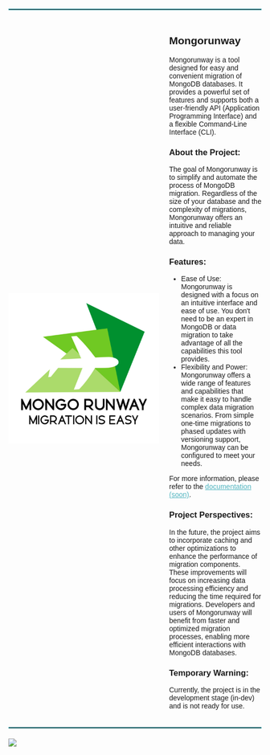 <body>
  <hr style="border: 1px solid #4FB4BF; margin-top: 20px; margin-bottom: 20px;">

  <div style="display: flex; align-items: center;">
    <img src="assets/logo.jpg" align="left" width="300px" height="300px"/>
    <div style="margin-left: 20px;">
      <h2 style="font-family: 'Arial', sans-serif;">Mongorunway</h2>

  <p style="font-family: 'Arial', sans-serif; font-size: 14px;">
    Mongorunway is a tool designed for easy and convenient migration of MongoDB databases.
    It provides a powerful set of features and supports both a user-friendly API (Application
    Programming Interface) and a flexible Command-Line Interface (CLI).
  </p>

  <h3 style="font-family: 'Arial', sans-serif;">About the Project:</h3>

  <p style="font-family: 'Arial', sans-serif; font-size: 14px;">
    The goal of Mongorunway is to simplify and automate the process of MongoDB migration.
    Regardless of the size of your database and the complexity of migrations, Mongorunway offers an
    intuitive and reliable approach to managing your data.
  </p>

  <h3 style="font-family: 'Arial', sans-serif;">Features:</h3>

  <ul style="font-family: 'Arial', sans-serif; font-size: 14px;">
    <li>Ease of Use: Mongorunway is designed with a focus on an intuitive interface and ease of use.
      You don't need to be an expert in MongoDB or data migration to take advantage of all the
      capabilities this tool provides.</li>
    <li>Flexibility and Power: Mongorunway offers a wide range of features and capabilities that
      make it easy to handle complex data migration scenarios.
      From simple one-time migrations to phased updates with versioning support, Mongorunway can be
      configured to meet your needs.</li>
  </ul>

  <p style="font-family: 'Arial', sans-serif; font-size: 14px;">
    For more information, please refer to the 
    <a href="https://docs.mongorunway.com" style="color: #4FB4BF;">documentation (soon)</a>.
  </p>

  <h3 style="font-family: 'Arial', sans-serif;">Project Perspectives:</h3>

  <p style="font-family: 'Arial', sans-serif; font-size: 14px;">
    In the future, the project aims to incorporate caching and other optimizations to enhance the 
    performance of migration components. These improvements will focus on increasing data processing 
    efficiency and reducing the time required for migrations. Developers and users of Mongorunway 
    will benefit from faster and optimized migration processes, enabling more efficient interactions 
    with MongoDB databases.
  </p>

  <h3 style="font-family: 'Arial', sans-serif;">Temporary Warning:</h3>

  <p style="font-family: 'Arial', sans-serif; font-size: 14px;">
    Currently, the project is in the development stage (in-dev) and is not ready for use.
  </p>

  </div>
</div>
  <hr style="border: 1px solid #4FB4BF; margin-top: 20px; margin-bottom: 20px;">
</body>

<img src="https://img.shields.io/github/actions/workflow/status/Animatea/mongorunway/main.yml?style=flat">
